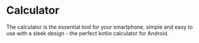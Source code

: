 # Calculator
The calculator is the essential tool for your smartphone, simple and easy to use with a sleek design - the perfect kotlin calculator for Android. 
